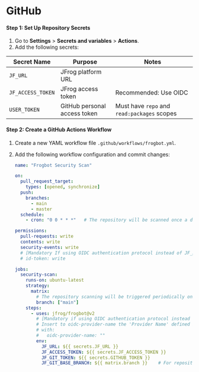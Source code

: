 # GitHub

#### Step 1: Set Up Repository Secrets

1. Go to **Settings** > **Secrets and variables** > **Actions**.
2. Add the following secrets:

| Secret Name       | Purpose                      | Notes                                       |
| ----------------- | ---------------------------- | ------------------------------------------- |
| `JF_URL`          | JFrog platform URL           |                                             |
| `JF_ACCESS_TOKEN` | JFrog access token           | Recommended: Use OIDC                       |
| `USER_TOKEN`      | GitHub personal access token | Must have `repo` and `read:packages` scopes |

#### Step 2: Create a GitHub Actions Workflow

1. Create a new YAML workflow file `.github/workflows/frogbot.yml`.
2.  Add the following workflow configuration and commit changes:

    ```yaml
    name: "Frogbot Security Scan"

    on:
      pull_request_target:
        types: [opened, synchronize]
      push:
        branches:
          - main
          - master
      schedule:
        - cron: "0 0 * * *"   # The repository will be scanned once a day at 00:00 GMT.

    permissions:
      pull-requests: write
      contents: write
      security-events: write
      # [Mandatory If using OIDC authentication protocol instead of JF_ACCESS_TOKEN]
      # id-token: write

    jobs:
      security-scan:
        runs-on: ubuntu-latest
        strategy:
          matrix:
            # The repository scanning will be triggered periodically on the following branches.
            branch: ["main"]
        steps:
          - uses: jfrog/frogbot@v2
            # [Mandatory if using OIDC authentication protocol instead of JF_ACCESS_TOKEN]
            # Insert to oidc-provider-name the 'Provider Name' defined in the OIDC integration configured in the JPD
            # with:
            #   oidc-provider-name: ""
            env:
              JF_URL: ${{ secrets.JF_URL }}
              JF_ACCESS_TOKEN: ${{ secrets.JF_ACCESS_TOKEN }}
              JF_GIT_TOKEN: ${{ secrets.GITHUB_TOKEN }}
              JF_GIT_BASE_BRANCH: ${{ matrix.branch }}    # For repository scan action
    ```
